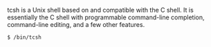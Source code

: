 tcsh is a Unix shell based on and compatible with the C shell. It is
essentially the C shell with programmable command-line completion,
command-line editing, and a few other features.

`$ /bin/tcsh`